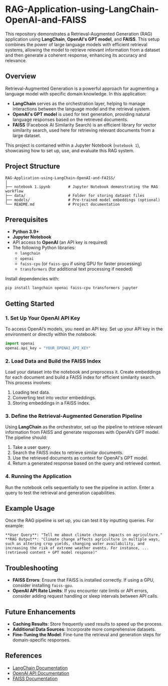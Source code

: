 # RAG-Application-using-LangChain-OpenAI-and-FAISS

This repository demonstrates a Retrieval-Augmented Generation (RAG) application using **LangChain**, **OpenAI's GPT model**, and **FAISS**. This setup combines the power of large language models with efficient retrieval systems, allowing the model to retrieve relevant information from a dataset and then generate a coherent response, enhancing its accuracy and relevance.

## Overview

Retrieval-Augmented Generation is a powerful approach for augmenting a language model with specific domain knowledge. In this application:

- **LangChain** serves as the orchestration layer, helping to manage interactions between the language model and the retrieval system.
- **OpenAI's GPT model** is used for text generation, providing natural language responses based on the retrieved documents.
- **FAISS** (Facebook AI Similarity Search) is an efficient library for vector similarity search, used here for retrieving relevant documents from a large dataset.

This project is contained within a Jupyter Notebook (`notebook 1`), showcasing how to set up, use, and evaluate this RAG system.

## Project Structure

```
RAG-Application-using-LangChain-OpenAI-and-FAISS/
│
├── notebook 1.ipynb        # Jupyter Notebook demonstrating the RAG workflow
├── data/                   # Folder for storing dataset files
├── models/                 # Pre-trained model embeddings (optional)
└── README.md               # Project documentation
```

## Prerequisites

- **Python 3.9+**
- **Jupyter Notebook**
- API access to **OpenAI** (an API key is required)
- The following Python libraries:
  - `langchain`
  - `openai`
  - `faiss-cpu` (or `faiss-gpu` if using GPU for faster processing)
  - `transformers` (for additional text processing if needed)

Install dependencies with:

```bash
pip install langchain openai faiss-cpu transformers jupyter
```

## Getting Started

### 1. Set Up Your OpenAI API Key

To access OpenAI’s models, you need an API key. Set up your API key in the environment or directly within the notebook:

```python
import openai
openai.api_key = "YOUR_OPENAI_API_KEY"
```

### 2. Load Data and Build the FAISS Index

Load your dataset into the notebook and preprocess it. Create embeddings for each document and build a FAISS index for efficient similarity search. This process involves:

1. Loading text data.
2. Converting text into vector embeddings.
3. Storing embeddings in a FAISS index.

### 3. Define the Retrieval-Augmented Generation Pipeline

Using **LangChain** as the orchestrator, set up the pipeline to retrieve relevant information from FAISS and generate responses with OpenAI’s GPT model. The pipeline should:

1. Take a user query.
2. Search the FAISS index to retrieve similar documents.
3. Use the retrieved documents as context for OpenAI's GPT model.
4. Return a generated response based on the query and retrieved context.

### 4. Running the Application

Run the notebook cells sequentially to see the pipeline in action. Enter a query to test the retrieval and generation capabilities.

## Example Usage

Once the RAG pipeline is set up, you can test it by inputting queries. For example:

```plaintext
**User Query**: "Tell me about climate change impacts on agriculture."
**RAG Output**: "Climate change affects agriculture in multiple ways, such as altering crop yields, changing water availability, and increasing the risk of extreme weather events. For instance, ... (retrieved content + GPT model response)"
```

## Troubleshooting

- **FAISS Errors**: Ensure that FAISS is installed correctly. If using a GPU, consider installing `faiss-gpu`.
- **OpenAI API Rate Limits**: If you encounter rate limits or API errors, consider adding request handling or sleep intervals between API calls.

## Future Enhancements

- **Caching Results**: Store frequently used results to speed up the process.
- **Additional Data Sources**: Incorporate more comprehensive datasets.
- **Fine-Tuning the Model**: Fine-tune the retrieval and generation steps for domain-specific responses.

## References

- [LangChain Documentation](https://langchain.readthedocs.io/)
- [OpenAI API Documentation](https://beta.openai.com/docs/)
- [FAISS Documentation](https://github.com/facebookresearch/faiss)
